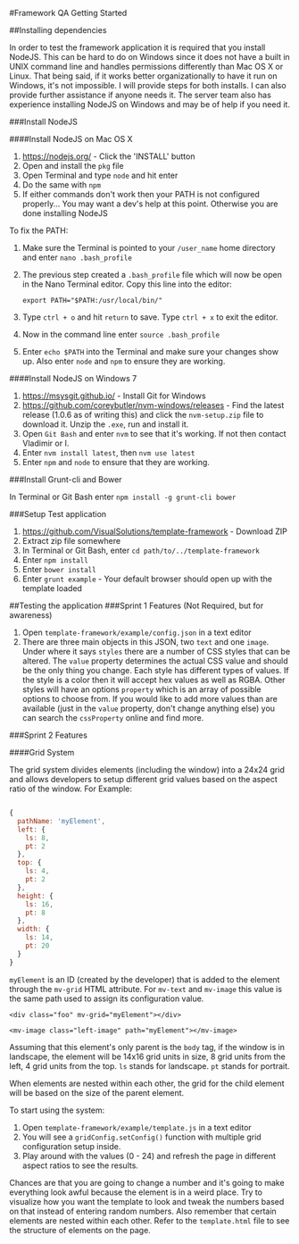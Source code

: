 #Framework QA Getting Started

##Installing dependencies

In order to test the framework application it is required that you install NodeJS. This can be hard to do on Windows since it does not have a built in UNIX command line and handles permissions differently than Mac OS X or Linux. That being said, if it works better organizationally to have it run on Windows, it's not impossible. I will provide steps for both installs. I can also provide further assistance if anyone needs it. The server team also has experience installing NodeJS on Windows and may be of help if you need it.

###Install NodeJS

####Install NodeJS on Mac OS X

  1. https://nodejs.org/ - Click the 'INSTALL' button
  2. Open and install the `pkg` file
  3. Open Terminal and type `node` and hit enter
  4. Do the same with `npm`
  5. If either commands don't work then your PATH is not configured properly... You may want a dev's help at this point. Otherwise you are done installing NodeJS


  To fix the PATH:

  1. Make sure the Terminal is pointed to your `/user_name` home directory and enter `nano .bash_profile`
  2. The previous step created a `.bash_profile` file which will now be open in the Nano Terminal editor. Copy this line into the editor:

      `export PATH="$PATH:/usr/local/bin/"`

  3. Type `ctrl + o` and hit `return` to save. Type `ctrl + x` to exit the editor.
  4. Now in the command line enter `source .bash_profile`
  5. Enter `echo $PATH` into the Terminal and make sure your changes show up. Also enter `node` and `npm` to ensure they are working.

####Install NodeJS on Windows 7

  1. https://msysgit.github.io/ - Install Git for Windows
  2. https://github.com/coreybutler/nvm-windows/releases  - Find the latest release (1.0.6 as of writing this) and click the `nvm-setup.zip` file to download it. Unzip the `.exe`, run and install it.
  3. Open `Git Bash` and enter `nvm` to see that it's working. If not then contact Vladimir or I.
  4. Enter `nvm install latest`, then `nvm use latest`
  5. Enter `npm` and `node` to ensure that they are working.

###Install Grunt-cli and Bower

In Terminal or Git Bash enter `npm install -g grunt-cli bower`

###Setup Test application

  1. https://github.com/VisualSolutions/template-framework - Download ZIP
  2. Extract zip file somewhere
  3. In Terminal or Git Bash, enter `cd path/to/../template-framework`
  4. Enter `npm install`
  5. Enter `bower install`
  6. Enter `grunt example` - Your default browser should open up with the template loaded

##Testing the application
###Sprint 1 Features (Not Required, but for awareness)

  1. Open `template-framework/example/config.json` in a text editor
  2. There are three main objects in this JSON, two `text` and one `image`. Under where it says `styles` there are a number of CSS styles that can be altered. The `value` property determines the actual CSS value and should be the only thing you change. Each style has different types of values. If the style is a color then it will accept hex values as well as RGBA. Other styles will have an options `property` which is an array of possible options to choose from. If you would like to add more values than are available (just in the `value` property, don't change anything else) you can search the `cssProperty` online and find more.

###Sprint 2 Features

####Grid System

The grid system divides elements (including the window) into a 24x24 grid and allows developers to setup different grid values based on the aspect ratio of the window. For Example:
````javascript

{
  pathName: 'myElement',
  left: {
    ls: 8,
    pt: 2
  },
  top: {
    ls: 4,
    pt: 2
  },
  height: {
    ls: 16,
    pt: 8
  },
  width: {
    ls: 14,
    pt: 20
  }
}
````
`myElement` is an ID (created by the developer) that is added to the element through the `mv-grid` HTML attribute. For `mv-text` and `mv-image` this value is the same path used to assign its configuration value.

`<div class="foo" mv-grid="myElement"></div>`

`<mv-image class="left-image" path="myElement"></mv-image>`

Assuming that this element's only parent is the `body` tag, if the window is in landscape, the element will be 14x16 grid units in size, 8 grid units from the left, 4 grid units from the top. `ls` stands for landscape. `pt` stands for portrait.

When elements are nested within each other, the grid for the child element will be based on the size of the parent element.

  To start using the system:

  1. Open `template-framework/example/template.js` in a text editor
  2. You will see a `gridConfig.setConfig()` function with multiple grid configuration setup inside.
  3. Play around with the values (0 - 24) and refresh the page in different aspect ratios to see the results.

Chances are that you are going to change a number and it's going to make everything look awful because the element is in a weird place. Try to visualize how you want the template to look and tweak the numbers based on that instead of entering random numbers. Also remember that certain elements are nested within each other. Refer to the `template.html` file to see the structure of elements on the page.
